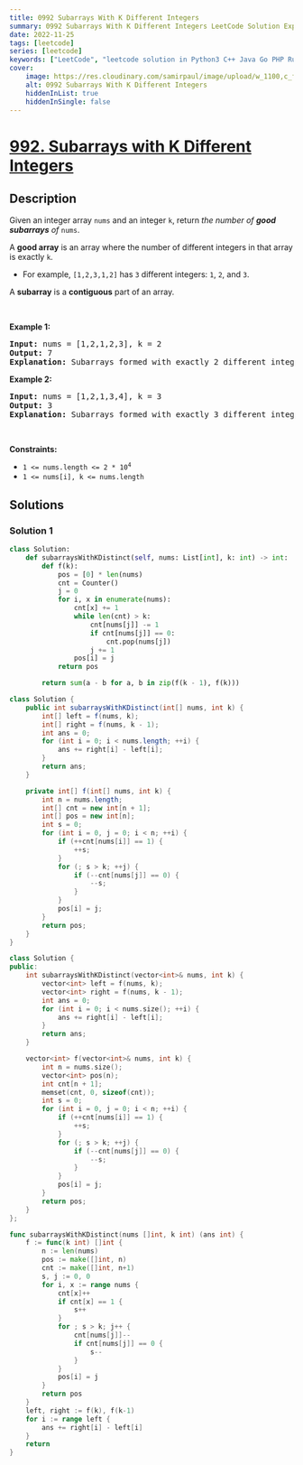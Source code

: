 ```yaml
---
title: 0992 Subarrays With K Different Integers
summary: 0992 Subarrays With K Different Integers LeetCode Solution Explained
date: 2022-11-25
tags: [leetcode]
series: [leetcode]
keywords: ["LeetCode", "leetcode solution in Python3 C++ Java Go PHP Ruby Swift TypeScript Rust C# JavaScript C", "0992 Subarrays With K Different Integers LeetCode Solution Explained in all languages"]
cover:
    image: https://res.cloudinary.com/samirpaul/image/upload/w_1100,c_fit,co_rgb:FFFFFF,l_text:Arial_75_bold:0992 Subarrays With K Different Integers - Solution Explained/problem-solving.webp
    alt: 0992 Subarrays With K Different Integers
    hiddenInList: true
    hiddenInSingle: false
---
```



# [992. Subarrays with K Different Integers](https://leetcode.com/problems/subarrays-with-k-different-integers)


## Description

<p>Given an integer array <code>nums</code> and an integer <code>k</code>, return <em>the number of <strong>good subarrays</strong> of </em><code>nums</code>.</p>

<p>A <strong>good array</strong> is an array where the number of different integers in that array is exactly <code>k</code>.</p>

<ul>
	<li>For example, <code>[1,2,3,1,2]</code> has <code>3</code> different integers: <code>1</code>, <code>2</code>, and <code>3</code>.</li>
</ul>

<p>A <strong>subarray</strong> is a <strong>contiguous</strong> part of an array.</p>

<p>&nbsp;</p>
<p><strong class="example">Example 1:</strong></p>

<pre>
<strong>Input:</strong> nums = [1,2,1,2,3], k = 2
<strong>Output:</strong> 7
<strong>Explanation:</strong> Subarrays formed with exactly 2 different integers: [1,2], [2,1], [1,2], [2,3], [1,2,1], [2,1,2], [1,2,1,2]
</pre>

<p><strong class="example">Example 2:</strong></p>

<pre>
<strong>Input:</strong> nums = [1,2,1,3,4], k = 3
<strong>Output:</strong> 3
<strong>Explanation:</strong> Subarrays formed with exactly 3 different integers: [1,2,1,3], [2,1,3], [1,3,4].
</pre>

<p>&nbsp;</p>
<p><strong>Constraints:</strong></p>

<ul>
	<li><code>1 &lt;= nums.length &lt;= 2 * 10<sup>4</sup></code></li>
	<li><code>1 &lt;= nums[i], k &lt;= nums.length</code></li>
</ul>

## Solutions

### Solution 1

<!-- tabs:start -->

```python
class Solution:
    def subarraysWithKDistinct(self, nums: List[int], k: int) -> int:
        def f(k):
            pos = [0] * len(nums)
            cnt = Counter()
            j = 0
            for i, x in enumerate(nums):
                cnt[x] += 1
                while len(cnt) > k:
                    cnt[nums[j]] -= 1
                    if cnt[nums[j]] == 0:
                        cnt.pop(nums[j])
                    j += 1
                pos[i] = j
            return pos

        return sum(a - b for a, b in zip(f(k - 1), f(k)))
```

```java
class Solution {
    public int subarraysWithKDistinct(int[] nums, int k) {
        int[] left = f(nums, k);
        int[] right = f(nums, k - 1);
        int ans = 0;
        for (int i = 0; i < nums.length; ++i) {
            ans += right[i] - left[i];
        }
        return ans;
    }

    private int[] f(int[] nums, int k) {
        int n = nums.length;
        int[] cnt = new int[n + 1];
        int[] pos = new int[n];
        int s = 0;
        for (int i = 0, j = 0; i < n; ++i) {
            if (++cnt[nums[i]] == 1) {
                ++s;
            }
            for (; s > k; ++j) {
                if (--cnt[nums[j]] == 0) {
                    --s;
                }
            }
            pos[i] = j;
        }
        return pos;
    }
}
```

```cpp
class Solution {
public:
    int subarraysWithKDistinct(vector<int>& nums, int k) {
        vector<int> left = f(nums, k);
        vector<int> right = f(nums, k - 1);
        int ans = 0;
        for (int i = 0; i < nums.size(); ++i) {
            ans += right[i] - left[i];
        }
        return ans;
    }

    vector<int> f(vector<int>& nums, int k) {
        int n = nums.size();
        vector<int> pos(n);
        int cnt[n + 1];
        memset(cnt, 0, sizeof(cnt));
        int s = 0;
        for (int i = 0, j = 0; i < n; ++i) {
            if (++cnt[nums[i]] == 1) {
                ++s;
            }
            for (; s > k; ++j) {
                if (--cnt[nums[j]] == 0) {
                    --s;
                }
            }
            pos[i] = j;
        }
        return pos;
    }
};
```

```go
func subarraysWithKDistinct(nums []int, k int) (ans int) {
	f := func(k int) []int {
		n := len(nums)
		pos := make([]int, n)
		cnt := make([]int, n+1)
		s, j := 0, 0
		for i, x := range nums {
			cnt[x]++
			if cnt[x] == 1 {
				s++
			}
			for ; s > k; j++ {
				cnt[nums[j]]--
				if cnt[nums[j]] == 0 {
					s--
				}
			}
			pos[i] = j
		}
		return pos
	}
	left, right := f(k), f(k-1)
	for i := range left {
		ans += right[i] - left[i]
	}
	return
}
```

<!-- tabs:end -->

<!-- end -->
